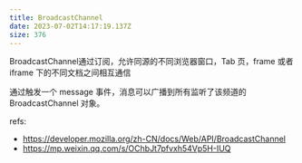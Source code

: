 ```yaml
---
title: BroadcastChannel
date: 2023-07-02T14:17:19.137Z
size: 376
---
```

BroadcastChannel通过订阅，允许同源的不同浏览器窗口，Tab 页，frame 或者 iframe 下的不同文档之间相互通信

通过触发一个 message 事件，消息可以广播到所有监听了该频道的 BroadcastChannel 对象。

refs:
- https://developer.mozilla.org/zh-CN/docs/Web/API/BroadcastChannel
- https://mp.weixin.qq.com/s/OChbJt7pfvxh54Vp5H-IUQ
